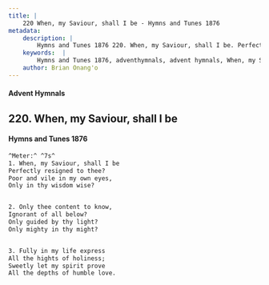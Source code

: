 ```yaml
---
title: |
    220 When, my Saviour, shall I be - Hymns and Tunes 1876
metadata:
    description: |
        Hymns and Tunes 1876 220. When, my Saviour, shall I be. Perfectly resigned to thee? Poor and vile in my own eyes, Only in thy wisdom wise? 
    keywords:  |
        Hymns and Tunes 1876, adventhymnals, advent hymnals, When, my Saviour, shall I be, Perfectly resigned to thee?, 
    author: Brian Onang'o
---
```


#### Advent Hymnals
## 220. When, my Saviour, shall I be
####  Hymns and Tunes 1876

```txt
^Meter:^ ^7s^
1. When, my Saviour, shall I be
Perfectly resigned to thee?
Poor and vile in my own eyes,
Only in thy wisdom wise?


2. Only thee content to know,
Ignorant of all below?
Only guided by thy light?
Only mighty in thy might?


3. Fully in my life express
All the hights of holiness;
Sweetly let my spirit prove
All the depths of humble love.
```